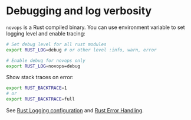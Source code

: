 # Debugging and log verbosity

`novops` is a Rust compiled binary. You can use environment variable to set logging level and enable tracing:

```sh
# Set debug level for all rust modules
export RUST_LOG=debug # or other level :info, warn, error

# Enable debug for novops only
export RUST_LOG=novops=debug
```

Show stack traces on error:

```sh
export RUST_BACKTRACE=1
# or 
export RUST_BACKTRACE=full
```

See [Rust Logging configuration](https://rust-lang-nursery.github.io/rust-cookbook/development_tools/debugging/config_log.html) and [Rust Error Handling](https://rust-lang-nursery.github.io/rust-cookbook/errors/handle.html?highlight=rust_back#obtain-backtrace-of-complex-error-scenarios). 